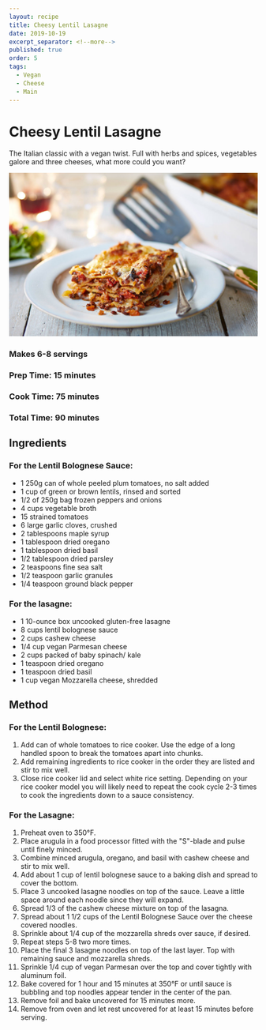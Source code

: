 ```yaml
---
layout: recipe
title: Cheesy Lentil Lasagne
date: 2019-10-19
excerpt_separator: <!--more-->
published: true
order: 5
tags:
  - Vegan
  - Cheese
  - Main
---
```


# Cheesy Lentil Lasagne
The Italian classic with a vegan twist. Full with herbs and spices, vegetables galore and three cheeses, what more could you want?

<!--more-->

[![Cheesy Lentil Lasagne](/_uploads/veganlasagne.jpg)](/_uploads/veganlasagne.jpg)

### Makes 6-8 servings
### Prep Time: 15 minutes
### Cook Time: 75 minutes
### Total Time: 90 minutes

## Ingredients
### For the Lentil Bolognese Sauce:
- 1 250g can of whole peeled plum tomatoes, no salt added
- 1 cup of green or brown lentils, rinsed and sorted
- 1/2 of 250g bag frozen peppers and onions
- 4 cups vegetable broth
- 15 strained tomatoes
- 6 large garlic cloves, crushed
- 2 tablespoons maple syrup
- 1 tablespoon dried oregano
- 1 tablespoon dried basil
- 1/2 tablespoon dried parsley
- 2 teaspoons fine sea salt
- 1/2 teaspoon garlic granules
- 1/4 teaspoon ground black pepper

### For the lasagne:
- 1 10-ounce box uncooked gluten-free lasagne
- 8 cups lentil bolognese sauce
- 2 cups cashew cheese
- 1/4 cup vegan Parmesan cheese
- 2 cups packed of baby spinach/ kale
- 1 teaspoon dried oregano
- 1 teaspoon dried basil
- 1 cup vegan Mozzarella cheese, shredded


## Method
### For the Lentil Bolognese:
1. Add can of whole tomatoes to rice cooker. Use the edge of a long handled spoon to break the tomatoes apart into chunks.
2. Add remaining ingredients to rice cooker in the order they are listed and stir to mix well.
3. Close rice cooker lid and select white rice setting. Depending on your rice cooker model you will likely need to repeat the cook cycle 2-3 times to cook the ingredients down to a sauce consistency.

### For the Lasagne:
1. Preheat oven to 350°F.
2. Place arugula in a food processor fitted with the "S"-blade and pulse until finely minced.
3. Combine minced arugula, oregano, and basil with cashew cheese and stir to mix well.
4. Add about 1 cup of lentil bolognese sauce to a baking dish and spread to cover the bottom.
5. Place 3 uncooked lasagne noodles on top of the sauce. Leave a little space around each noodle since they will expand.
6. Spread 1/3 of the cashew cheese mixture on top of the lasagna.
7. Spread about 1 1/2 cups of the Lentil Bolognese Sauce over the cheese covered noodles.
8. Sprinkle about 1/4 cup of the mozzarella shreds over sauce, if desired.
9. Repeat steps 5-8 two more times.
10. Place the final 3 lasagne noodles on top of the last layer. Top with remaining sauce and mozzarella shreds.
11. Sprinkle 1/4 cup of vegan Parmesan over the top and cover tightly with aluminum foil.
12. Bake covered for 1 hour and 15 minutes at 350°F or until sauce is bubbling and top noodles appear tender in the center of the pan.
13. Remove foil and bake uncovered for 15 minutes more.
14. Remove from oven and let rest uncovered for at least 15 minutes before serving.
